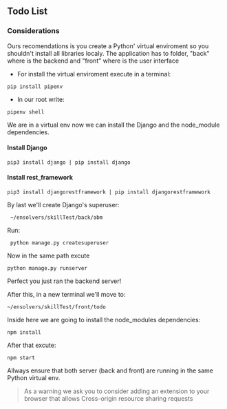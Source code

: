 ## Todo List

### Considerations

Ours recomendations is you create a Python' virtual enviroment so you shouldn't install all libraries localy. The application has to folder, "back" where is the backend and "front" where is the user interface

- For install the virtual enviroment execute in a terminal:

```
pip install pipenv
```

- In our root write:

```
pipenv shell
```

We are in a virtual env now we can install the Django and the node_module dependencies.

#### Install Django

```
pip3 install django | pip install django
```

#### Install rest_framework

```
pip3 install djangorestframework | pip install djangorestframework
```

By last we'll create Django's superuser:

```
 ~/ensolvers/skillTest/back/abm
```

Run:

```
 python manage.py createsuperuser
```

Now in the same path excute

```
python manage.py runserver
```

Perfect you just ran the backend server!

After this, in a new terminal we'll move to:

```
~/ensolvers/skillTest/front/todo
```

Inside here we are going to install the node_modules dependencies:

```
npm install
```

After that excute:

```
npm start
```

Allways ensure that both server (back and front) are running in the same Python virtual env.

> As a warning we ask you to consider adding an extension to your browser that allows Cross-origin resource sharing requests
